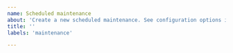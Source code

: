 ```yaml
---
name: Scheduled maintenance
about: 'Create a new scheduled maintenance. See configuration options in the docs (upptime.js.org/docs/scheduled-maintenance)'
title: ''
labels: 'maintenance'

---
```


<!--
start: 2021-02-24T13:00:00.220Z
end: 2021-02-24T14:00:00.220Z
expectedDown: site-name, another-site-name
-->
